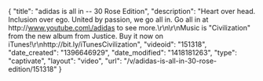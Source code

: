 {
    "title": "adidas is all in -- 30 Rose Edition",
    "description": "Heart over head. Inclusion over ego. United by passion, we go all in. Go all in at http:\/\/www.youtube.com\/adidas to see more.\r\n\r\nMusic is \"Civilization\" from the new album from Justice. Buy it now on iTunes!\r\nhttp:\/\/bit.ly\/iTunesCivilization",
    "videoid": "151318",
    "date_created": "1396646929",
    "date_modified": "1418181263",
    "type": "captivate",
    "layout": "video",
    "url": "\/v\/adidas-is-all-in-30-rose-edition\/151318"
}